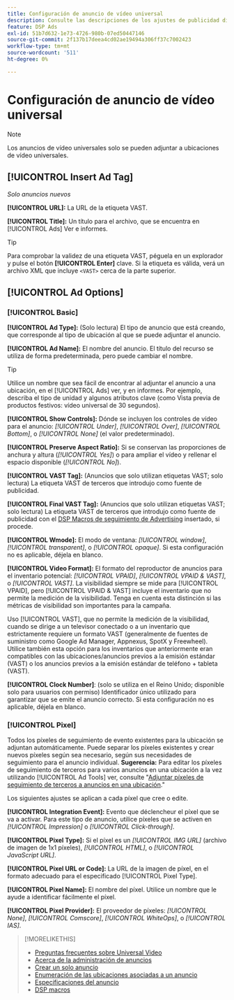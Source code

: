 ```yaml
---
title: Configuración de anuncio de vídeo universal
description: Consulte las descripciones de los ajustes de publicidad disponibles para los anuncios de vídeo universales.
feature: DSP Ads
exl-id: 51b7d632-1e73-4726-980b-07ed50447146
source-git-commit: 2f137b17deea4cd02ae19494a306ff37c7002423
workflow-type: tm+mt
source-wordcount: '511'
ht-degree: 0%

---
```


# Configuración de anuncio de vídeo universal

>[!NOTE]
>
>Los anuncios de vídeo universales solo se pueden adjuntar a ubicaciones de vídeo universales.

## [!UICONTROL Insert Ad Tag]

*Solo anuncios nuevos*

**[!UICONTROL URL]:** La URL de la etiqueta VAST.

**[!UICONTROL Title]:** Un título para el archivo, que se encuentra en [!UICONTROL Ads] Ver e informes.

>[!TIP]
>
> Para comprobar la validez de una etiqueta VAST, péguela en un explorador y pulse el botón **[!UICONTROL Enter]** clave. Si la etiqueta es válida, verá un archivo XML que incluye `<VAST>` cerca de la parte superior.

## [!UICONTROL Ad Options]

### [!UICONTROL Basic]

**[!UICONTROL Ad Type]:** (Solo lectura) El tipo de anuncio que está creando, que corresponde al tipo de ubicación al que se puede adjuntar el anuncio.

**[!UICONTROL Ad Name]:** El nombre del anuncio. El título del recurso se utiliza de forma predeterminada, pero puede cambiar el nombre.

>[!TIP]
>
> Utilice un nombre que sea fácil de encontrar al adjuntar el anuncio a una ubicación, en el [!UICONTROL Ads] ver, y en informes. Por ejemplo, describa el tipo de unidad y algunos atributos clave (como Vista previa de productos festivos: vídeo universal de 30 segundos).

**[!UICONTROL Show Controls]:** Dónde se incluyen los controles de vídeo para el anuncio: *[!UICONTROL Under]*, *[!UICONTROL Over]*, *[!UICONTROL Bottom]*, o *[!UICONTROL None]* (el valor predeterminado).

**[!UICONTROL Preserve Aspect Ratio]:** Si se conservan las proporciones de anchura y altura (*[!UICONTROL Yes]*) o para ampliar el vídeo y rellenar el espacio disponible (*[!UICONTROL No]*).

**[!UICONTROL VAST Tag]:** (Anuncios que solo utilizan etiquetas VAST; solo lectura) La etiqueta VAST de terceros que introdujo como fuente de publicidad.

**[!UICONTROL Final VAST Tag]:** (Anuncios que solo utilizan etiquetas VAST; solo lectura) La etiqueta VAST de terceros que introdujo como fuente de publicidad con el [DSP Macros de seguimiento de Advertising](/help/dsp/campaign-management/macros.md) insertado, si procede.

**[!UICONTROL Wmode]:** El modo de ventana: *[!UICONTROL window]*, *[!UICONTROL transparent]*, o *[!UICONTROL opaque]*. Si esta configuración no es aplicable, déjela en blanco.

**[!UICONTROL Video Format]:** El formato del reproductor de anuncios para el inventario potencial: *[!UICONTROL VPAID]*, *[!UICONTROL VPAID & VAST]*, o *[!UICONTROL VAST]*. La visibilidad siempre se mide para [!UICONTROL VPAID], pero [!UICONTROL VPAID & VAST] incluye el inventario que no permite la medición de la visibilidad. Tenga en cuenta esta distinción si las métricas de visibilidad son importantes para la campaña.

Uso [!UICONTROL VAST], que no permite la medición de la visibilidad, cuando se dirige a un televisor conectado o a un inventario que estrictamente requiere un formato VAST (generalmente de fuentes de suministro como Google Ad Manager, Appnexus, SpotX y Freewheel). Utilice también esta opción para los inventarios que anteriormente eran compatibles con las ubicaciones/anuncios previos a la emisión estándar (VAST) o los anuncios previos a la emisión estándar de teléfono + tableta (VAST).

**[!UICONTROL Clock Number]**: (solo se utiliza en el Reino Unido; disponible solo para usuarios con permiso) Identificador único utilizado para garantizar que se emite el anuncio correcto. Si esta configuración no es aplicable, déjela en blanco.

### [!UICONTROL Pixel]

Todos los píxeles de seguimiento de evento existentes para la ubicación se adjuntan automáticamente. Puede separar los píxeles existentes y crear nuevos píxeles según sea necesario, según sus necesidades de seguimiento para el anuncio individual. **Sugerencia:** Para editar los píxeles de seguimiento de terceros para varios anuncios en una ubicación a la vez utilizando [!UICONTROL Ad Tools] ver, consulte &quot;[Adjuntar píxeles de seguimiento de terceros a anuncios en una ubicación](/help/dsp/campaign-management/ads/ad-attach-to-placement.md#attach-pixels-ads).&quot;

Los siguientes ajustes se aplican a cada píxel que cree o edite.

**[!UICONTROL Integration Event]:** Evento que déclencheur el píxel que se va a activar. Para este tipo de anuncio, utilice píxeles que se activen en *[!UICONTROL Impression]* o *[!UICONTROL Click-through]*.

**[!UICONTROL Pixel Type]:** Si el píxel es un *[!UICONTROL IMG URL]* (archivo de imagen de 1x1 píxeles), *[!UICONTROL HTML]*, o *[!UICONTROL JavaScript URL]*.

**[!UICONTROL Pixel URL or Code]:** La URL de la imagen de píxel, en el formato adecuado para el especificado [!UICONTROL Pixel Type].

**[!UICONTROL Pixel Name]:** El nombre del píxel. Utilice un nombre que le ayude a identificar fácilmente el píxel.

**[!UICONTROL Pixel Provider]:** El proveedor de píxeles: *[!UICONTROL None]*, *[!UICONTROL Comscore]*, *[!UICONTROL WhiteOps]*, o *[!UICONTROL IAS]*.

>[!MORELIKETHIS]
>
>* [Preguntas frecuentes sobre Universal Video](/help/dsp/campaign-management/faq-universal-video.md)
>* [Acerca de la administración de anuncios](ad-about.md)
>* [Crear un solo anuncio](ad-create.md)
>* [Enumeración de las ubicaciones asociadas a un anuncio](/help/dsp/campaign-management/ads/ad-list-placements.md)
>* [Especificaciones del anuncio](ad-specs.md)
>* [DSP macros](/help/dsp/campaign-management/macros.md)
